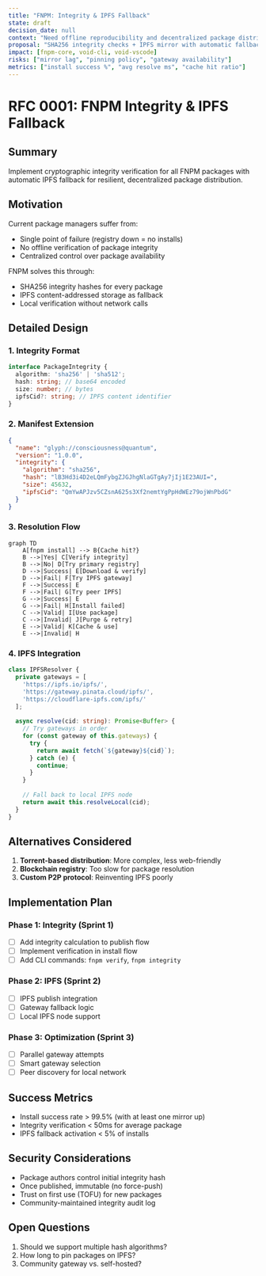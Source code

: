 ```yaml
---
title: "FNPM: Integrity & IPFS Fallback"
state: draft
decision_date: null
context: "Need offline reproducibility and decentralized package distribution"
proposal: "SHA256 integrity checks + IPFS mirror with automatic fallback"
impact: [fnpm-core, void-cli, void-vscode]
risks: ["mirror lag", "pinning policy", "gateway availability"]
metrics: ["install success %", "avg resolve ms", "cache hit ratio"]
---
```


# RFC 0001: FNPM Integrity & IPFS Fallback

## Summary

Implement cryptographic integrity verification for all FNPM packages with automatic IPFS fallback for resilient, decentralized package distribution.

## Motivation

Current package managers suffer from:
- Single point of failure (registry down = no installs)
- No offline verification of package integrity
- Centralized control over package availability

FNPM solves this through:
- SHA256 integrity hashes for every package
- IPFS content-addressed storage as fallback
- Local verification without network calls

## Detailed Design

### 1. Integrity Format

```typescript
interface PackageIntegrity {
  algorithm: 'sha256' | 'sha512';
  hash: string; // base64 encoded
  size: number; // bytes
  ipfsCid?: string; // IPFS content identifier
}
```

### 2. Manifest Extension

```json
{
  "name": "glyph://consciousness@quantum",
  "version": "1.0.0",
  "integrity": {
    "algorithm": "sha256",
    "hash": "lB3Hd3i4D2eLQmFybgZJGJhgNlaGTgAy7jIj1E23AUI=",
    "size": 45632,
    "ipfsCid": "QmYwAPJzv5CZsnA625s3Xf2nemtYgPpHdWEz79ojWnPbdG"
  }
}
```

### 3. Resolution Flow

```mermaid
graph TD
    A[fnpm install] --> B{Cache hit?}
    B -->|Yes| C[Verify integrity]
    B -->|No| D[Try primary registry]
    D -->|Success| E[Download & verify]
    D -->|Fail| F[Try IPFS gateway]
    F -->|Success| E
    F -->|Fail| G[Try peer IPFS]
    G -->|Success| E
    G -->|Fail| H[Install failed]
    C -->|Valid| I[Use package]
    C -->|Invalid| J[Purge & retry]
    E -->|Valid| K[Cache & use]
    E -->|Invalid| H
```

### 4. IPFS Integration

```typescript
class IPFSResolver {
  private gateways = [
    'https://ipfs.io/ipfs/',
    'https://gateway.pinata.cloud/ipfs/',
    'https://cloudflare-ipfs.com/ipfs/'
  ];
  
  async resolve(cid: string): Promise<Buffer> {
    // Try gateways in order
    for (const gateway of this.gateways) {
      try {
        return await fetch(`${gateway}${cid}`);
      } catch (e) {
        continue;
      }
    }
    
    // Fall back to local IPFS node
    return await this.resolveLocal(cid);
  }
}
```

## Alternatives Considered

1. **Torrent-based distribution**: More complex, less web-friendly
2. **Blockchain registry**: Too slow for package resolution
3. **Custom P2P protocol**: Reinventing IPFS poorly

## Implementation Plan

### Phase 1: Integrity (Sprint 1)
- [ ] Add integrity calculation to publish flow
- [ ] Implement verification in install flow
- [ ] Add CLI commands: `fnpm verify`, `fnpm integrity`

### Phase 2: IPFS (Sprint 2)
- [ ] IPFS publish integration
- [ ] Gateway fallback logic
- [ ] Local IPFS node support

### Phase 3: Optimization (Sprint 3)
- [ ] Parallel gateway attempts
- [ ] Smart gateway selection
- [ ] Peer discovery for local network

## Success Metrics

- Install success rate > 99.5% (with at least one mirror up)
- Integrity verification < 50ms for average package
- IPFS fallback activation < 5% of installs

## Security Considerations

- Package authors control initial integrity hash
- Once published, immutable (no force-push)
- Trust on first use (TOFU) for new packages
- Community-maintained integrity audit log

## Open Questions

1. Should we support multiple hash algorithms?
2. How long to pin packages on IPFS?
3. Community gateway vs. self-hosted?